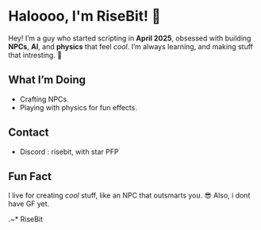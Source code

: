 # Haloooo, I'm RiseBit! 🚀

Hey! I’m a guy who started scripting in **April 2025**, obsessed with building **NPCs**, **AI**, and **physics** that feel *cool*. I’m always learning, and making stuff that intresting. 💾

## What I’m Doing
- Crafting NPCs.
- Playing with physics for fun effects.

## Contact
- Discord : risebit, with star PFP

## Fun Fact
I live for creating *cool* stuff, like an NPC that outsmarts you. 😎 Also, i dont have GF yet.

.~* RiseBit

